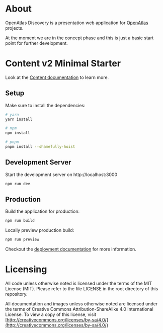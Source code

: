 # About

OpenAtlas Discovery is a presentation web application for
[OpenAtlas](https://openatlas.eu) projects.

At the moment we are in the concept phase and this is just a basic start point
for further development.

# Content v2 Minimal Starter
Look at the [Content documentation](https://content-v2.nuxtjs.org/) to learn
more.

## Setup
Make sure to install the dependencies:

```bash
# yarn
yarn install

# npm
npm install

# pnpm
pnpm install --shamefully-hoist
```

## Development Server
Start the development server on http://localhost:3000

```bash
npm run dev
```

## Production
Build the application for production:

```bash
npm run build
```

Locally preview production build:

```bash
npm run preview
```

Checkout the [deployment documentation](https://v3.nuxtjs.org/docs/deployment)
for more information.

# Licensing
All code unless otherwise noted is licensed under the terms of the MIT License
(MIT). Please refer to the file LICENSE in the root directory of this
repository.

All documentation and images unless otherwise noted are licensed under the
terms of Creative Commons Attribution-ShareAlike 4.0 International License.
To view a copy of this license, visit
[http://creativecommons.org/licenses/by-sa/4.0/](http://creativecommons.org/licenses/by-sa/4.0/)
